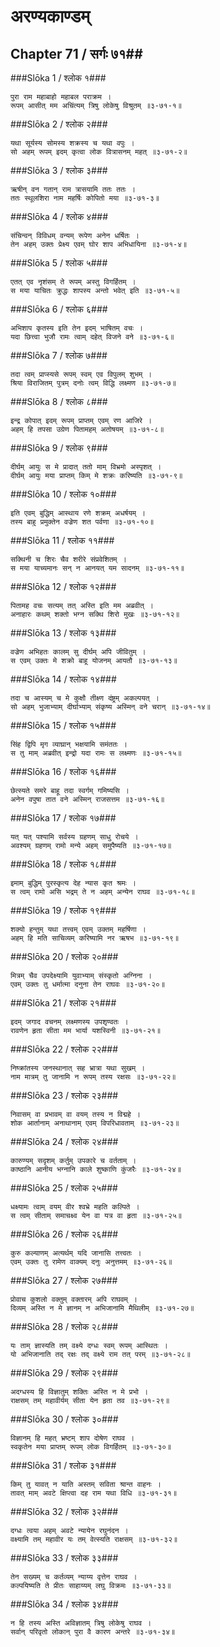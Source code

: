 अरण्यकाण्डम्
===============================


## Chapter 71  / सर्गः ७१##


###Slōka 1 / श्लोक १###


    पुरा राम महाबाहो महाबल पराक्रम ।
    रूपम् आसीत् मम अचिंत्यम् त्रिषु लोकेषु विश्रुतम् ॥३-७१-१॥


###Slōka 2 / श्लोक २###


    यथा सूर्यस्य सोमस्य शक्रस्य च यथा वपुः ।
    सो अहम् रूपम् इदम् कृत्वा लोक वित्रासनम् महत् ॥३-७१-२॥


###Slōka 3 / श्लोक ३###


    ऋषीन् वन गतान् राम त्रासयामि ततः ततः ।
    ततः स्थूलशिरा नाम महर्षिः कोपितो मया ॥३-७१-३॥


###Slōka 4 / श्लोक ४###


    संचिन्वन् विविधम् वन्यम् रूपेण अनेन धर्षितः ।
    तेन अहम् उक्तः प्रेक्ष्य एवम् घोर शाप अभिधायिना ॥३-७१-४॥


###Slōka 5 / श्लोक ५###


    एतत् एव नृशंसम् ते रूपम् अस्तु विगर्हितम् ।
    स मया याचितः क्रुद्धः शापस्य अन्तो भवेत् इति ॥३-७१-५॥


###Slōka 6 / श्लोक ६###


    अभिशाप कृतस्य इति तेन इदम् भाषितम् वचः ।
    यदा छित्त्वा भुजौ रामः त्वाम् दहेत् विजने वने ॥३-७१-६॥


###Slōka 7 / श्लोक ७###


    तदा त्वम् प्राप्स्यसे रूपम् स्वम् एव विपुलम् शुभम् ।
    श्रिया विराजितम् पुत्रम् दनोः त्वम् विद्धि लक्ष्मण ॥३-७१-७॥


###Slōka 8 / श्लोक ८###


    इन्द्र कोपात् इदम् रूपम् प्राप्तम् एवम् रण आजिरे ।
    अहम् हि तपसा उग्रेण पितामहम् अतोषयम् ॥३-७१-८॥


###Slōka 9 / श्लोक ९###


    दीर्घम् आयुः स मे प्रादात् ततो माम् विभ्रमो अस्पृशत् ।
    दीर्घम् आयुः मया प्राप्तम् किम् मे शक्रः करिष्यति ॥३-७१-९॥


###Slōka 10 / श्लोक १०###


    इति एवम् बुद्धिम् आस्थाय रणे शक्रम् अधर्षयम् ।
    तस्य बाहु प्रमुक्तेन वज्रेण शत पर्वणा ॥३-७१-१०॥


###Slōka 11 / श्लोक ११###


    सक्थिनी च शिरः चैव शरीरे संप्रवेशितम् ।
    स मया याच्यमानः सन् न आनयत् यम सादनम् ॥३-७१-११॥


###Slōka 12 / श्लोक १२###


    पितामह वचः सत्यम् तत् अस्ति इति मम अब्रवीत् ।
    अनाहारः कथम् शक्तो भग्न सक्थि शिरो मुखः ॥३-७१-१२॥


###Slōka 13 / श्लोक १३###


    वज्रेण अभिहतः कालम् सु दीर्घम् अपि जीवितुम् ।
    स एवम् उक्तः मे शक्रो बाहू योजनम् आयतौ ॥३-७१-१३॥


###Slōka 14 / श्लोक १४###


    तदा च आस्यम् च मे कुक्षौ तीक्ष्ण दंष्ट्रम् अकल्पयत् ।
    सो अहम् भुजाभ्याम् दीर्घाभ्याम् संकृष्य अस्मिन् वने चरान् ॥३-७१-१४॥


###Slōka 15 / श्लोक १५###


    सिंह द्विपि मृग व्याघ्रान् भक्षयामि समंततः ।
    स तु माम् अब्रवीत् इन्द्रो यदा रामः स लक्ष्मणः ॥३-७१-१५॥


###Slōka 16 / श्लोक १६###


    छेत्स्यते समरे बाहू तदा स्वर्गम् गमिष्यसि ।
    अनेन वपुषा तात वने अस्मिन् राजसत्तम ॥३-७१-१६॥


###Slōka 17 / श्लोक १७###


    यत् यत् पश्यामि सर्वस्य ग्रहणम् साधु रोचये ।
    अवश्यम् ग्रहणम् रामो मन्ये अहम् समुपैष्यति ॥३-७१-१७॥


###Slōka 18 / श्लोक १८###


    इमाम् बुद्धिम् पुरस्कृत्य देह न्यास कृत श्रमः ।
    स त्वम् रामो असि भद्रम् ते न अहम् अन्येन राघव ॥३-७१-१८॥


###Slōka 19 / श्लोक १९###


    शक्यो हन्तुम् यथा तत्त्वम् एवम् उक्तम् महर्षिणा ।
    अहम् हि मति साचिव्यम् करिष्यामि नर ऋषभ ॥३-७१-१९॥


###Slōka 20 / श्लोक २०###


    मित्रम् चैव उपदेक्ष्यामि युवाभ्याम् संस्कृतो अग्निना ।
    एवम् उक्तः तु धर्मात्मा दनुना तेन राघवः ॥३-७१-२०॥


###Slōka 21 / श्लोक २१###


    इदम् जगाद वचनम् लक्ष्मणस्य उपशृण्वतः ।
    रावणेन हृता सीता मम भार्या यशस्विनी ॥३-७१-२१॥


###Slōka 22 / श्लोक २२###


    निष्क्रांतस्य जनस्थानात् सह भ्रात्रा यथा सुखम् ।
    नाम मात्रम् तु जानामि न रूपम् तस्य रक्षसः ॥३-७१-२२॥


###Slōka 23 / श्लोक २३###


    निवासम् वा प्रभावम् वा वयम् तस्य न विद्महे ।
    शोक आर्तानाम् अनाथानाम् एवम् विपरिधावताम् ॥३-७१-२३॥


###Slōka 24 / श्लोक २४###


    कारुण्यम् सदृशम् कर्तुम् उपकारे च वर्तताम् ।
    काष्ठानि आनीय भग्नानि काले शुष्काणि कुंजरैः ॥३-७१-२४॥


###Slōka 25 / श्लोक २५###


    धक्ष्यामः त्वाम् वयम् वीर श्वभ्रे महति कल्पिते ।
    स त्वम् सीताम् समाचक्ष्व येन वा यत्र वा हृता ॥३-७१-२५॥


###Slōka 26 / श्लोक २६###


    कुरु कल्याणम् अत्यर्थम् यदि जानासि तत्त्वतः ।
    एवम् उक्तः तु रामेण वाक्यम् दनुः अनुत्तमम् ॥३-७१-२६॥


###Slōka 27 / श्लोक २७###


    प्रोवाच कुशलो वक्तुम् वक्तारम् अपि राघवम् ।
    दिव्यम् अस्ति न मे ज्ञानम् न अभिजानामि मैथिलीम् ॥३-७१-२७॥


###Slōka 28 / श्लोक २८###


    यः ताम् ज्ञास्यति तम् वक्ष्ये दग्धः स्वम् रूपम् आस्थितः ।
    यो अभिजानाति तद् रक्षः तद् वक्ष्ये राम तत् परम् ॥३-७१-२८॥


###Slōka 29 / श्लोक २९###


    अदग्धस्य हि विज्ञातुम् शक्तिः अस्ति न मे प्रभो ।
    राक्षसम् तम् महावीर्यम् सीता येन हृता तव ॥३-७१-२९॥


###Slōka 30 / श्लोक ३०###


    विज्ञानम् हि महत् भ्रष्टम् शाप दोषेण राघव ।
    स्वकृतेन मया प्राप्तम् रूपम् लोक विगर्हितम् ॥३-७१-३०॥


###Slōka 31 / श्लोक ३१###


    किम् तु यावत् न याति अस्तम् सविता श्रान्त वाहनः ।
    तावत् माम् अवटे क्षिप्त्वा दह राम यथा विधि ॥३-७१-३१॥


###Slōka 32 / श्लोक ३२###


    दग्धः त्वया अहम् अवटे न्यायेन रघुनंदन ।
    वक्ष्यामि तम् महावीर यः तम् वेत्स्यति राक्षसम् ॥३-७१-३२॥


###Slōka 33 / श्लोक ३३###


    तेन सख्यम् च कर्तव्यम् न्याय्य वृत्तेन राघव ।
    कल्पयिष्यति ते प्रीतः साहाय्यम् लघु विक्रमः ॥३-७१-३३॥


###Slōka 34 / श्लोक ३४###


    न हि तस्य अस्ति अविज्ञातम् त्रिषु लोकेषु राघव ।
    सर्वान् परिवृतो लोकान् पुरा वै कारण अन्तरे ॥३-७१-३४॥



